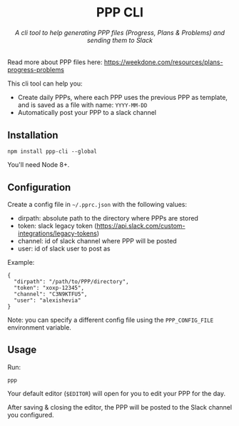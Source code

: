 <div align=center>
  <h1>PPP CLI</h1>
  <h6>A cli tool to help generating PPP files (Progress, Plans & Problems) and sending them to Slack<h6>
</div>

Read more about PPP files here: https://weekdone.com/resources/plans-progress-problems

This cli tool can help you:
- Create daily PPPs, where each PPP uses the previous PPP as template, and is saved as a file with name: `YYYY-MM-DD`
- Automatically post your PPP to a slack channel

## Installation

```shell
npm install ppp-cli --global
```

You'll need Node 8+.

## Configuration
Create a config file in `~/.pprc.json` with the following values:
- dirpath: absolute path to the directory where PPPs are stored
- token: slack legacy token (https://api.slack.com/custom-integrations/legacy-tokens)
- channel: id of slack channel where PPP will be posted
- user: id of slack user to post as

Example:
```
{
  "dirpath": "/path/to/PPP/directory",
  "token": "xoxp-12345",
  "channel": "C3N9KTFU5",
  "user": "alexishevia"
}
```

Note: you can specify a different config file using the `PPP_CONFIG_FILE`
environment variable.

## Usage
Run:
```
ppp
```
Your default editor (`$EDITOR`) will open for you to edit your PPP for the day.

After saving & closing the editor, the PPP will be posted to the Slack channel
you configured.
